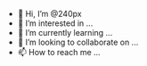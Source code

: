 - 👋 Hi, I’m @240px
- 👀 I’m interested in ...
- 🌱 I’m currently learning ...
- 💞️ I’m looking to collaborate on ...
- 📫 How to reach me ...

<!---
240px/240px is a ✨ special ✨ repository because its `README.md` (this file) appears on your GitHub profile.
You can click the Preview link to take a look at your changes.
--->
